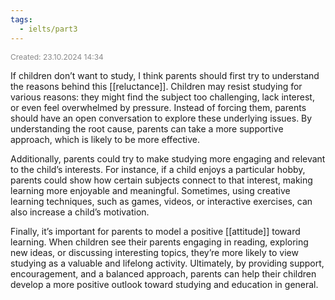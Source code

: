 ```yaml
---
tags:
  - ielts/part3
---
```

<span style="font-size:12px; color:#888888;">Created: 23.10.2024 14:34</span>

If children don’t want to study, I think parents should first try to understand the reasons behind this [[reluctance]]. Children may resist studying for various reasons: they might find the subject too challenging, lack interest, or even feel overwhelmed by pressure. Instead of forcing them, parents should have an open conversation to explore these underlying issues. By understanding the root cause, parents can take a more supportive approach, which is likely to be more effective.  

Additionally, parents could try to make studying more engaging and relevant to the child’s interests. For instance, if a child enjoys a particular hobby, parents could show how certain subjects connect to that interest, making learning more enjoyable and meaningful. Sometimes, using creative learning techniques, such as games, videos, or interactive exercises, can also increase a child’s motivation.

Finally, it’s important for parents to model a positive [[attitude]] toward learning. When children see their parents engaging in reading, exploring new ideas, or discussing interesting topics, they’re more likely to view studying as a valuable and lifelong activity. Ultimately, by providing support, encouragement, and a balanced approach, parents can help their children develop a more positive outlook toward studying and education in general.